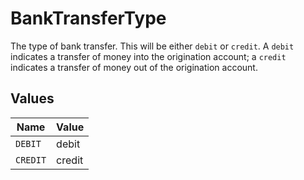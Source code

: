 # BankTransferType

The type of bank transfer. This will be either `debit` or `credit`.  A `debit` indicates a transfer of money into the origination account; a `credit` indicates a transfer of money out of the origination account.


## Values

| Name     | Value    |
| -------- | -------- |
| `DEBIT`  | debit    |
| `CREDIT` | credit   |